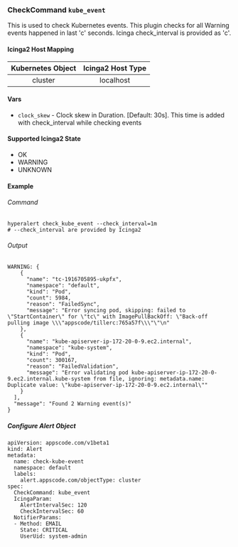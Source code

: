 ### CheckCommand `kube_event`

This is used to check Kubernetes events. This plugin checks for all Warning events happened in last 'c' seconds. Icinga check_interval is provided as 'c'.

#### Icinga2 Host Mapping

| Kubernetes Object | Icinga2 Host Type |
| :---:             | :---:             |
| cluster           | localhost         |

#### Vars

* `clock_skew` - Clock skew in Duration. [Default: 30s]. This time is added with check_interval while checking events

#### Supported Icinga2 State

* OK
* WARNING
* UNKNOWN

#### Example
###### Command
```
hyperalert check_kube_event --check_interval=1m
# --check_interval are provided by Icinga2
```
###### Output
```
WARNING: {
    {
      "name": "tc-1916705895-ukpfx",
      "namespace": "default",
      "kind": "Pod",
      "count": 5984,
      "reason": "FailedSync",
      "message": "Error syncing pod, skipping: failed to \"StartContainer\" for \"tc\" with ImagePullBackOff: \"Back-off pulling image \\\"appscode/tillerc:765a57f\\\"\"\n"
    },
    {
      "name": "kube-apiserver-ip-172-20-0-9.ec2.internal",
      "namespace": "kube-system",
      "kind": "Pod",
      "count": 300167,
      "reason": "FailedValidation",
      "message": "Error validating pod kube-apiserver-ip-172-20-0-9.ec2.internal.kube-system from file, ignoring: metadata.name: Duplicate value: \"kube-apiserver-ip-172-20-0-9.ec2.internal\""
    }
  ],
  "message": "Found 2 Warning event(s)"
}
```

##### Configure Alert Object
```
apiVersion: appscode.com/v1beta1
kind: Alert
metadata:
  name: check-kube-event
  namespace: default
  labels:
    alert.appscode.com/objectType: cluster
spec:
  CheckCommand: kube_event
  IcingaParam:
    AlertIntervalSec: 120
    CheckIntervalSec: 60
  NotifierParams:
  - Method: EMAIL
    State: CRITICAL
    UserUid: system-admin
```
